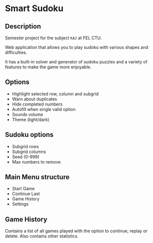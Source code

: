 # Smart Sudoku

## Description

Semester project for the subject `KAJ` at FEL CTU.

Web application that allows you to play sudoku with various shapes and difficulties. 

It has a built-in solver and generator of sudoku puzzles and a variety of features to make the game more enjoyable.


## Options
* Highlight selected row, column and subgrid
* Warn about duplicates
* Hide completed numbers
* Autofill when single valid option
* Sounds volume
* Theme (light/dark)

## Sudoku options
* Subgrid rows
* Subgrid columns
* Seed (0-999)
* Max numbers to remove

## Main Menu structure
* Start Game
* Continue Last
* Game History
* Settings

## Game History
Contains a list of all games played with the option to continue, replay or delete.
Also contains other statistics.